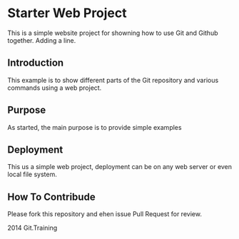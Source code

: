 # Starter Web Project

This is a simple website project for showning how to use Git and Github together.
Adding a line.

## Introduction

This example is to show different parts of the Git repository and various commands using a web project.

## Purpose

As started, the main purpose is to provide simple examples

## Deployment

This us a simple web project, deployment can be on any web server or even local file system.

## How To Contribude

Please fork this repository and ehen issue Pull Request for review.

2014 Git.Training